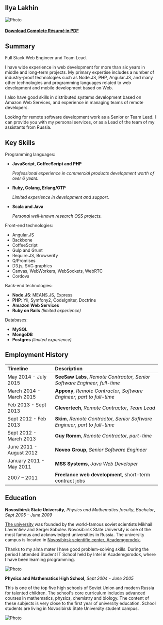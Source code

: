 ## Ilya Lakhin

![Photo](/images/my-photo5.jpg)

#### [Download Complete Résumé in PDF](https://dl.dropboxusercontent.com/u/26689230/cv.pdf)

## Summary

Full Stack Web Engineer and Team Lead.

I have wide experience in web development for more than six years in middle and long-term projects. My primary expertise includes a number of industry-proof technologies such as Node.JS, PHP, Angular.JS, and many other technologies and programming languages related to web development and mobile development based on Web.

I also have good skills in distributed systems development based on Amazon Web Services, and experience in
managing teams of remote developers.

Looking for remote software development work as a Senior or Team Lead. I can provide you with my personal
services, or as a Lead of the team of my assistants from Russia.

## Key Skills


Programming languages:

 * **JavaScript, CoffeeScript and PHP**

   _Professional experience in commercial products development worth of over 6 years._

 * **Ruby, Golang, Erlang/OTP**

   _Limited experience in development and support._

 * **Scala and Java**

   _Personal well-known research OSS projects._


Front-end technologies:

 * Angular.JS
 * Backbone
 * CoffeeScript
 * Gulp and Grunt
 * Require.JS, Browserify
 * Q/Promises
 * D3.js, SVG graphics
 * Canvas, WebWorkers, WebSockets, WebRTC
 * Cordova


Back-end technologies:
 * **Node.JS**: MEANS.JS, Express
 * **PHP**: Yii, Symfony2, CodeIgniter, Doctrine
 * **Amazon Web Services**
 * **Ruby on Rails** _(limited experience)_

Databases:
 * **MySQL**
 * **MongoDB**
 * **Postgres** _(limited experience)_


## Employment History

| Timeline | Description |
|:---------|:------------|
|May 2014 - July 2015|**SeeSaw Labs**, _Remote Contractor, Senior Software Engineer, full-time_|
|March 2014 - March 2015|**Appoxy**, _Remote Contractor, Software Engineer, part to full-time_|
|Feb 2013 - Sept 2013|**Clevertech**, _Remote Contractor, Team Lead_|
|Sept 2012 - Feb 2013|**Skim**, _Remote Contractor, Senior Software Engineer, part to full-time_|
|Sept 2012 - March 2013|**Guy Romm**, _Remote Contractor, part-time_|
|June 2011 - August 2012|**Noveo Group**, _Senior Software Engineer_|
|January 2011 - May 2011|**MSS Systems**, _Java Web Developer_|
|2007 – 2011|**Freelance web development**, short-term contract jobs|


## Education

**Novosibirsk State University**, _Physics and Mathematics faculty_, _Bachelor_, _Sept 2005 – June 2009_

[The university](https://en.wikipedia.org/wiki/Novosibirsk_State_University) was founded by the world-famous soviet scientists Mikhail Lavrentiev and Sergei Sobolev. Novosibirsk State University is one of the most famous and acknowledged universities in Russia. The university campus is located in [Novosibirsk scientific center, Academgorodok](https://en.wikipedia.org/wiki/Akademgorodok).

Thanks to my alma mater I have good problem-solving skills. During the period I attended Student IT School held by Intel in Academgorodok, where I have been learning programming.

![Photo](/images/nsu.jpg)

**Physics and Mathematics High School**, _Sept 2004 - June 2005_

This is one of the top five high schools of Soviet Union and modern Russia for talented children. The school's core curriculum includes advanced courses in mathematics, physics, chemistry and biology. The content of these subjects is very close to the first year of university education. School students are living in Novosibirsk State University student campus.

![Photo](/images/academ.jpg)